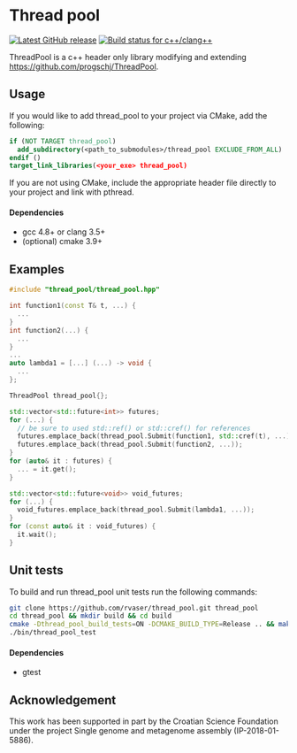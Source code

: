 # Thread pool

[![Latest GitHub release](https://img.shields.io/github/release/rvaser/thread_pool.svg)](https://github.com/rvaser/thread_pool/releases/latest)
[![Build status for c++/clang++](https://travis-ci.org/rvaser/thread_pool.svg?branch=master)](https://travis-ci.org/rvaser/thread_pool)

ThreadPool is a c++ header only library modifying and extending https://github.com/progschj/ThreadPool.

## Usage

If you would like to add thread_pool to your project via CMake, add the following:
```cmake
if (NOT TARGET thread_pool)
  add_subdirectory(<path_to_submodules>/thread_pool EXCLUDE_FROM_ALL)
endif ()
target_link_libraries(<your_exe> thread_pool)
```

If you are not using CMake, include the appropriate header file directly to your project and link with pthread.

#### Dependencies

- gcc 4.8+ or clang 3.5+
- (optional) cmake 3.9+

## Examples

```cpp
#include "thread_pool/thread_pool.hpp"

int function1(const T& t, ...) {
  ...
}
int function2(...) {
  ...
}
...
auto lambda1 = [...] (...) -> void {
  ...
};

ThreadPool thread_pool{};

std::vector<std::future<int>> futures;
for (...) {
  // be sure to used std::ref() or std::cref() for references
  futures.emplace_back(thread_pool.Submit(function1, std::cref(t), ...));
  futures.emplace_back(thread_pool.Submit(function2, ...));
}
for (auto& it : futures) {
  ... = it.get();
}

std::vector<std::future<void>> void_futures;
for (...) {
  void_futures.emplace_back(thread_pool.Submit(lambda1, ...));
}
for (const auto& it : void_futures) {
  it.wait();
}
```

## Unit tests

To build and run thread_pool unit tests run the following commands:

```bash
git clone https://github.com/rvaser/thread_pool.git thread_pool
cd thread_pool && mkdir build && cd build
cmake -Dthread_pool_build_tests=ON -DCMAKE_BUILD_TYPE=Release .. && make
./bin/thread_pool_test
```

#### Dependencies
- gtest

## Acknowledgement

This work has been supported in part by the Croatian Science Foundation under the project Single genome and metagenome assembly (IP-2018-01-5886).
